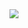   <tr align="center">
    <td>
      <a href="https://leetcode.com/u/khritish17/" target="_blank"><img  align=top flex-grow=1 src="https://leetcard.jacoblin.cool/khritish17?theme=lite&font=Nunito&ext=contest" /></a> 
    </td>
  </tr>


